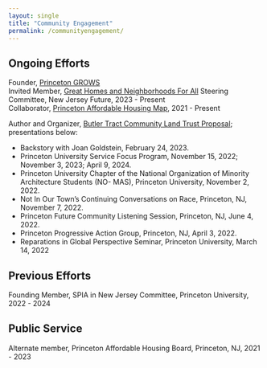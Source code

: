 ```yaml
---
layout: single
title: "Community Engagement"
permalink: /communityengagement/
---
```

## Ongoing Efforts

Founder, [Princeton GROWS](https://princetongrows.com) <br> 
Invited Member, [Great Homes and Neighborhoods For All](https://www.njfuture.org/issues/development/great-neighborhoods-for-all/) Steering Committee, New Jersey Future, 2023 - Present <br>
Collaborator, [Princeton Affordable Housing Map](https://sites.google.com/view/princetonaffordablehousingproj/home), 2021 - Present <br>

Author and Organizer, [Butler Tract Community Land Trust Proposal](https://projects.dailyprincetonian.com/princeton-butler-tract-housing-justice/); presentations below:
- Backstory with Joan Goldstein, February 24, 2023.
- Princeton University Service Focus Program, November 15, 2022; November 3, 2023; April 9, 2024.
- Princeton University Chapter of the National Organization of Minority Architecture Students (NO-
MAS), Princeton University, November 2, 2022.
- Not In Our Town’s Continuing Conversations on Race, Princeton, NJ, November 7, 2022.
- Princeton Future Community Listening Session, Princeton, NJ, June 4, 2022.
- Princeton Progressive Action Group, Princeton, NJ, April 3, 2022.
- Reparations in Global Perspective Seminar, Princeton University, March 14, 2022

## Previous Efforts

Founding Member, SPIA in New Jersey Committee, Princeton University, 2022 - 2024 <br>

## Public Service

Alternate member, Princeton Affordable Housing Board, Princeton, NJ, 2021 - 2023 <br>
